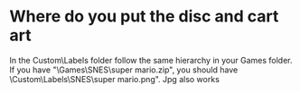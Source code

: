 
# Where do you put the disc and cart art
In the Custom\Labels folder follow the same hierarchy in your Games folder. If you have "\Games\SNES\super mario.zip", you should have \Custom\Labels\SNES\super mario.png". Jpg also works
